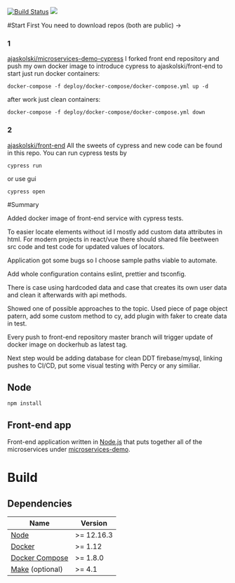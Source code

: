 [![Build Status](https://travis-ci.org/microservices-demo/front-end.svg?branch=master)](https://travis-ci.org/microservices-demo/front-end)
[![](https://images.microbadger.com/badges/image/weaveworksdemos/front-end.svg)](http://microbadger.com/images/weaveworksdemos/front-end "Get your own image badge on microbadger.com")

#Start
First You need to download repos (both are public) ->

### 1
 [ajaskolski/microservices-demo-cypress](https://github.com/ajaskolski/microservices-demo-cypress)
 I forked front end repository and push my own docker image to introduce cypress to
 ajaskolski/front-end
 to start just run docker containers:
 
  `docker-compose -f deploy/docker-compose/docker-compose.yml up -d`
  
  after work just clean containers:
  
  `docker-compose -f deploy/docker-compose/docker-compose.yml down`
### 2 
  [ajaskolski/front-end](https://github.com/ajaskolski/front-end) 
 All the sweets of cypress and new code can be found in this repo.
 You can run cypress tests by 
 
 `cypress run` 
 
 or use gui 
 
 `cypress open`
  

#Summary

Added docker image of front-end service with cypress tests.

To easier locate elements without id I mostly add custom data attributes in html.
For modern projects in react/vue there should shared file beetween src code and test code for updated values of locators.

Application got some bugs so I choose sample paths viable to automate.

Add whole configuration contains eslint, prettier and tsconfig.

There is case using hardcoded data and case that creates its own user data and clean it afterwards with api methods.

Showed one of possible approaches to the topic. Used piece of page object patern, add some custom method to cy, add plugin with faker to create data in test.

Every push to front-end repository master branch will trigger update of docker image on dockerhub as latest tag.

Next step would be adding database for clean DDT firebase/mysql, linking pushes to CI/CD, put some visual testing with Percy or any similiar.


## Node

`npm install`

Front-end app
---
Front-end application written in [Node.js](https://nodejs.org/en/) that puts together all of the microservices under [microservices-demo](https://github.com/microservices-demo/microservices-demo).

# Build

## Dependencies

<table>
  <thead>
    <tr>
      <th>Name</th>
      <th>Version</th>
    </tr>
  </thead>
  <tbody>
   <tr>
        <td><a href="https://nodejs.org/en/">Node</a></td>
        <td>>= 12.16.3</td>
      </tr>
    <tr>
      <td><a href="https://docker.com">Docker</a></td>
      <td>>= 1.12</td>
    </tr>
    <tr>
      <td><a href="https://docs.docker.com/compose/">Docker Compose</a></td>
      <td>>= 1.8.0</td>
    </tr>
    <tr>
      <td><a href="gnu.org/s/make">Make</a>&nbsp;(optional)</td>
      <td>>= 4.1</td>
    </tr>
  </tbody>
</table>


